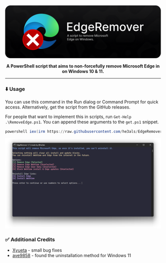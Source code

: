 <p align="center">
  <img src="banner.png" alt="EdgeRemover banner" width="800">
</p>

<p align="center"><b>A PowerShell script that aims to non-forcefully remove Microsoft Edge in on Windows 10 & 11.</b></p>

---

### ⬇️ Usage
You can use this command in the Run dialog or Command Prompt for quick access. Alternatively, get the script from the GitHub releases.

For people that want to implement this in scripts, run `Get-Help .\RemoveEdge.ps1`. You can append these arguments to the `get.ps1` snippet.

```powershell
powershell iex(irm https://raw.githubusercontent.com/he3als/EdgeRemover/main/get.ps1)
```

<p align="center">
  <img src="showcase.png" alt="Image of the EdgeRemover UI" width="800">
</p>

### ✅ Additional Credits
- [Xyueta](https://github.com/Xyueta) - small bug fixes
- [ave9858](https://gist.github.com/ave9858/c3451d9f452389ac7607c99d45edecc6) - found the uninstallation method for Windows 11
